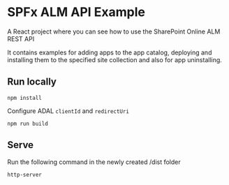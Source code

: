 # SPFx ALM API Example
A React project where you can see how to use the SharePoint Online ALM REST API

It contains examples for adding apps to the app catalog, deploying and installing them to the specified site collection and also for app uninstalling.

## Run locally
```
npm install
```
Configure ADAL `clientId` and `redirectUri`
```
npm run build
```

## Serve
Run the following command in the newly created /dist folder 
```
http-server
```